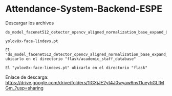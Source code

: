 # Attendance-System-Backend-ESPE

Descargar los archivos 

    ds_model_facenet512_detector_opencv_aligned_normalization_base_expand_0.pkl

    yolov8x-face-lindevs.pt

    El "ds_model_facenet512_detector_opencv_aligned_normalization_base_expand_0.pkl" ubicarlo en el directorio "flask/academic_staff_database"

    El "yolov8x-face-lindevs.pt" ubicarlo en el directorio "flask"

Enlace de descarga: https://drive.google.com/drive/folders/1lGXjJE2yt4J0wyaw6nv11ueyhGLfMGm_?usp=sharing